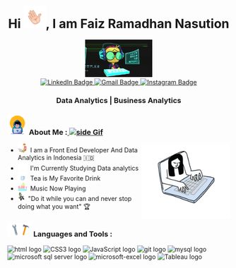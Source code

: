 <div id="header" align="center">
  <!--<img src="https://media.giphy.com/media/M9gbBd9nbDrOTu1Mqx/giphy.gif" width="100"/>-->
  <h1 style="text-decoration: none;">Hi <img src="https://github.com/faizramadhan0202/faizramadhan0202/blob/main/Assets/hand_1.gif" width="50px">, I am Faiz Ramadhan Nasution</h1>
  <img src="https://github.com/faizramadhan0202/faizramadhan0202/blob/main/Assets/Developer6.gif" width="30%">

  <div id="badges">
    <!--<img src="https://img.shields.io/badge/YouTube-red?style=for-the-badge&logo=youtube&logoColor=white" alt="Youtube Badge"/>-->
    <a href="https://www.linkedin.com/in/faiz-ramadhan-nasution/">
      <img src="https://img.shields.io/badge/LinkedIn-blue?style=for-the-badge&logo=linkedin&logoColor=white" title="LinkedIn" alt="LinkedIn Badge"/>
    </a>
    <a href="mailto:faizramadhan0202@gmail.com">
      <img src="https://img.shields.io/badge/Gmail-F05032?style=for-the-badge&logo=Gmail&logoColor=white" title="Gmail" alt="Gmail Badge"/>
    </a>
    <a href="https://www.instagram.com/vaiz_lake/">
      <img src="https://img.shields.io/badge/Instagram-black?style=for-the-badge&logo=instagram&logoColor=white" title="Instagram" alt="Instagram Badge"/>
    </a>
    <h3 align="center"> Data Analytics | Business Analytics </h3>
  </div> 
</div>

  ### <img src="https://github.com/faizramadhan0202/faizramadhan0202/blob/main/Assets/Developer1.gif" width="45" /> About Me :<a href="https://github.com/faizramadhan0202"> <img src="https://media3.giphy.com/media/ZEB6yFbLnhyQf7g3hn/giphy.gif" alt="side Gif" width="100px" /></a>
    
 <ul>
  <img src="https://github.com/faizramadhan0202/faizramadhan0202/blob/main/Assets/Sleep%20Code_2.gif" alt="side Image" align="right" width="200" height="auto" />
  <li>
    <img src="https://github.com/faizramadhan0202/faizramadhan0202/blob/main/Assets/Developer2.gif" width="20px">&nbsp; I am a Front End Developer And Data Analytics in Indonesia 🇮🇩
  </li>
  <li>
    <img src="https://github.com/faizramadhan0202/faizramadhan0202/blob/main/Assets/book_2.gif" width="20px">&nbsp; I'm Currently Studying Data analytics
  </li>
  <li>
    <img src="https://github.com/faizramadhan0202/faizramadhan0202/blob/main/Assets/Tea.gif" width="20px">&nbsp; Tea is My Favorite Drink
  </li>
  <li>
    <img src="https://github.com/faizramadhan0202/faizramadhan0202/blob/main/Assets/music.gif" width="20px">&nbsp; Music Now Playing
  </li>
  <li>
    <img src="https://github.com/faizramadhan0202/faizramadhan0202/blob/main/Assets/run_2.gif" width="15px">&nbsp; "Do it while you can and never stop doing what you want" 🏆
  </li>
</ul>
  
  ### <img src="https://github.com/faizramadhan0202/faizramadhan0202/blob/main/Assets/hammer_1.gif" width="55" /> Languages and Tools :
 
  <div>
   <img src="https://img.shields.io/badge/HTML-282C34?logo=html5&logoColor=orange" alt="html logo" title="HTML" height="25" />
   <img src="https://img.shields.io/badge/CSS3-282C34?logo=css3&logoColor=1572B6" alt="CSS3 logo" title="CSS3" height="25" />
   <img src="https://img.shields.io/badge/JavaScript-282C34?logo=javascript&logoColor=F7DF1E" alt="JavaScript logo" title="JavaScript" height="25" />
   <img src="https://img.shields.io/badge/git-282C34?logo=git&logoColor=F05032" alt="git logo" title="Git" height="25" />
   <img src="https://img.shields.io/badge/MySQL-282C34?logo=mysql&logoColor=white" alt="mysql logo" title="MySql" height="25" />
   <img src="https://img.shields.io/badge/Microsoft_SQL_Server-282C34?logo=microsoft-sql-server&logoColor=F05032" alt="microsoft sql server logo" title="Microsoft Sql Server" height="25" />
   <img src="https://img.shields.io/badge/Microsoft_Excel-282C34?logo=microsoft-excel&logoColor=00C300" alt="microsoft-excel logo" title="Microsoft Excel" height="25" />
   <img src="https://img.shields.io/badge/Tableau-282C34?logo=Tableau&logoColor=white" alt="Tableau logo" title="Tableau" height="25" />
   <!--<img src="https://img.shields.io/badge/Python-282C34?logo=Python&logoColor=F7DF1E" alt="Python logo" title="Python" height="25" /> -->
   <!--<img src="https://github.com/devicons/devicon/blob/master/icons/css3/css3-plain-wordmark.svg"  title="CSS3" alt="CSS" width="50" height="50"/>&nbsp;-->
  </div>

<!-- ### <img src="https://github.com/faizramadhan0202/faizramadhan0202/blob/main/Assets/snake_1.gif" width="40" /> Contribution Grid : -->
<!--![snake gif](https://github.com/faizramadhan0202/faizramadhan0202/blob/output/github-contribution-grid-snake.gif)-->
